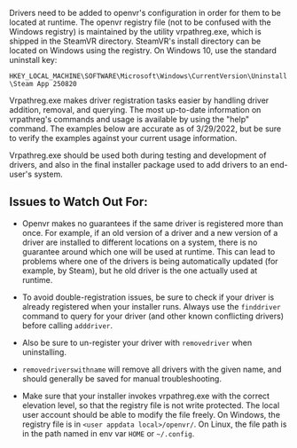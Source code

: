 Drivers need to be added to openvr's configuration in order for them to be located at runtime. The openvr registry file (not to be confused with the Windows registry) is maintained by the utility vrpathreg.exe, which is shipped in the SteamVR directory. SteamVR's install directory can be located on Windows using the registry. On Windows 10, use the standard uninstall key: 

`HKEY_LOCAL_MACHINE\SOFTWARE\Microsoft\Windows\CurrentVersion\Uninstall\Steam App 250820`

Vrpathreg.exe makes driver registration tasks easier by handling driver addition, removal, and querying. The most up-to-date information on vrpathreg's commands and usage is available by using the "help" command. The examples below are accurate as of 3/29/2022, but be sure to verify the examples against your current usage information.

Vrpathreg.exe should be used both during testing and development of drivers, and also in the final installer package used to add drivers to an end-user's system.

## Issues to Watch Out For:

* Openvr makes no guarantees if the same driver is registered more than once. For example, if an old version of a driver and a new version of a driver are installed to different locations on a system, there is no guarantee around which one will be used at runtime. This can lead to problems where one of the drivers is being automatically updated (for example, by Steam), but he old driver is the one actually used at runtime.

* To avoid double-registration issues, be sure to check if your driver is already registered when your installer runs. Always use the `finddriver` command to query for your driver (and other known conflicting drivers) before calling `adddriver`.

* Also be sure to un-register your driver with `removedriver` when uninstalling.

* `removedriverswithname` will remove all drivers with the given name, and should generally be saved for manual troubleshooting.

* Make sure that your installer invokes vrpathreg.exe with the correct elevation level, so that the registry file is not write protected. The local user account should be able to modify the file freely. On Windows, the registry file is in `<user appdata local>/openvr/`. On Linux, the file path is in the path named in env var `HOME` or `~/.config`.